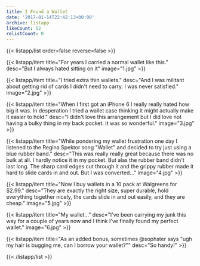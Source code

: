 ```yaml
---
title: I Found a Wallet
date: '2017-01-14T22:42:13+00:00'
archive: listapp
likeCount: 52
relistCount: 0
---
```


<!--more-->

{{< listapp/list order=false reverse=false >}}

   {{< listapp/item title="For years I carried a normal wallet like this."
      desc="But I always hated sitting on it"
      image="1.jpg" >}}

   {{< listapp/item title="I tried extra thin wallets."
      desc="And I was militant about getting rid of cards I didn't need to carry. I was never satisfied."
      image="2.jpg" >}}

   {{< listapp/item title="When I first got an iPhone 6 I really really hated how big it was. In desperation I tried a wallet case thinking it might actually make it easier to hold."
      desc="I didn't love this arrangement but I did love not having a bulky thing in my back pocket. It was so wonderful."
      image="3.jpg" >}}

   {{< listapp/item title="While pondering my wallet frustration one day I listened to the Regina Spektor song \"Wallet\" and decided to try just using a blue rubber band."
      desc="This was really really great because there was no bulk at all. I hardly notice it in my pocket. But alas the rubber band didn't last long. The sharp card edges cut through it and the grippy rubber made it hard to slide cards in and out. But I was converted..."
      image="4.jpg" >}}

   {{< listapp/item title="Now I buy wallets in a 10 pack at Walgreens for $2.99."
      desc="They are exactly the right size, super durable, hold everything together nicely, the cards slide in and out easily, and they are cheap."
      image="5.jpg" >}}

   {{< listapp/item title="My wallet..."
      desc="I've been carrying my junk this way for a couple of years now and I think I've finally found my perfect wallet."
      image="6.jpg" >}}

   {{< listapp/item title="As an added bonus, sometimes @sophster says \"ugh my hair is bugging me, can I borrow your wallet?\""
      desc="So handy!" >}}

{{< /listapp/list >}}
